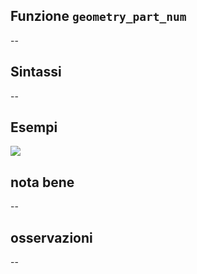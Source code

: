 ## Funzione `geometry_part_num`

--

## Sintassi

--

## Esempi

<img src="/img/variabili/geometry_part_num/geometry_part_num1.png">

## nota bene

--

## osservazioni

--